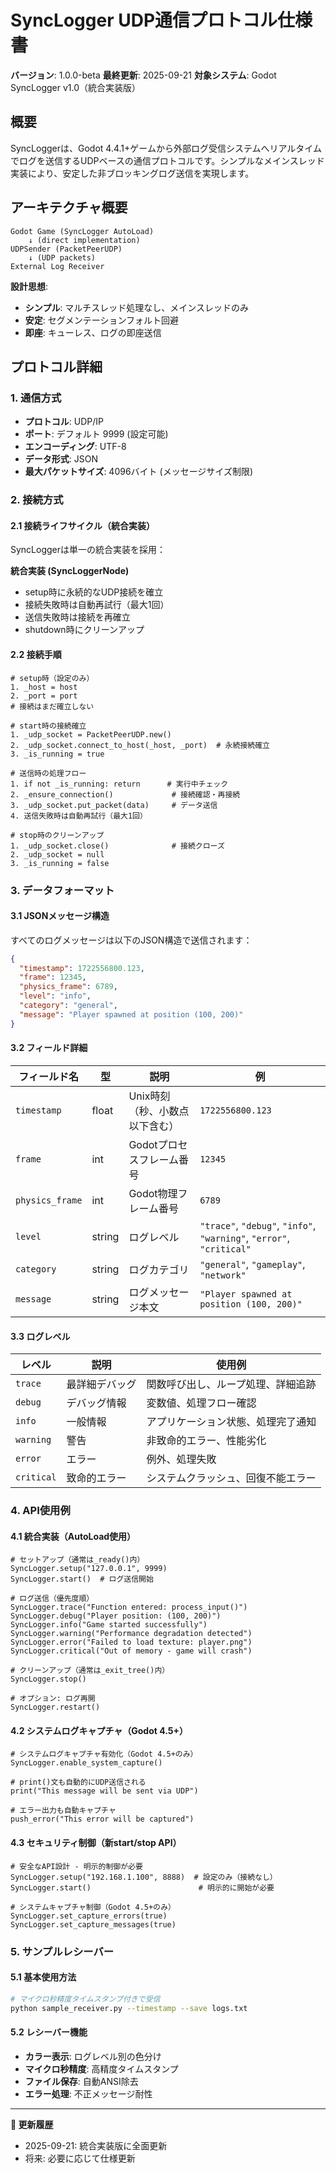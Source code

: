 # SyncLogger UDP通信プロトコル仕様書

**バージョン**: 1.0.0-beta
**最終更新**: 2025-09-21
**対象システム**: Godot SyncLogger v1.0（統合実装版）

## 概要

SyncLoggerは、Godot 4.4.1+ゲームから外部ログ受信システムへリアルタイムでログを送信するUDPベースの通信プロトコルです。シンプルなメインスレッド実装により、安定した非ブロッキングログ送信を実現します。

## アーキテクチャ概要

```
Godot Game (SyncLogger AutoLoad)
    ↓ (direct implementation)
UDPSender (PacketPeerUDP)
    ↓ (UDP packets)
External Log Receiver
```

**設計思想**:
- **シンプル**: マルチスレッド処理なし、メインスレッドのみ
- **安定**: セグメンテーションフォルト回避
- **即座**: キューレス、ログの即座送信
## プロトコル詳細

### 1. 通信方式

- **プロトコル**: UDP/IP
- **ポート**: デフォルト 9999 (設定可能)
- **エンコーディング**: UTF-8
- **データ形式**: JSON
- **最大パケットサイズ**: 4096バイト (メッセージサイズ制限)

### 2. 接続方式

#### 2.1 接続ライフサイクル（統合実装）

SyncLoggerは単一の統合実装を採用：

**統合実装 (SyncLoggerNode)**
- setup時に永続的なUDP接続を確立
- 接続失敗時は自動再試行（最大1回）
- 送信失敗時は接続を再確立
- shutdown時にクリーンアップ

#### 2.2 接続手順

```gdscript
# setup時（設定のみ）
1. _host = host
2. _port = port
# 接続はまだ確立しない

# start時の接続確立
1. _udp_socket = PacketPeerUDP.new()
2. _udp_socket.connect_to_host(_host, _port)  # 永続接続確立
3. _is_running = true

# 送信時の処理フロー
1. if not _is_running: return      # 実行中チェック
2. _ensure_connection()             # 接続確認・再接続
3. _udp_socket.put_packet(data)     # データ送信
4. 送信失敗時は自動再試行（最大1回）

# stop時のクリーンアップ
1. _udp_socket.close()              # 接続クローズ
2. _udp_socket = null
3. _is_running = false
```

### 3. データフォーマット

#### 3.1 JSONメッセージ構造

すべてのログメッセージは以下のJSON構造で送信されます：

```json
{
  "timestamp": 1722556800.123,
  "frame": 12345,
  "physics_frame": 6789,
  "level": "info",
  "category": "general",
  "message": "Player spawned at position (100, 200)"
}
```

#### 3.2 フィールド詳細

| フィールド名 | 型 | 説明 | 例 |
|-------------|-----|------|-----|
| `timestamp` | float | Unix時刻（秒、小数点以下含む） | `1722556800.123` |
| `frame` | int | Godotプロセスフレーム番号 | `12345` |
| `physics_frame` | int | Godot物理フレーム番号 | `6789` |
| `level` | string | ログレベル | `"trace"`, `"debug"`, `"info"`, `"warning"`, `"error"`, `"critical"` |
| `category` | string | ログカテゴリ | `"general"`, `"gameplay"`, `"network"` |
| `message` | string | ログメッセージ本文 | `"Player spawned at position (100, 200)"` |

#### 3.3 ログレベル

| レベル | 説明 | 使用例 |
|--------|------|--------|
| `trace` | 最詳細デバッグ | 関数呼び出し、ループ処理、詳細追跡 |
| `debug` | デバッグ情報 | 変数値、処理フロー確認 |
| `info` | 一般情報 | アプリケーション状態、処理完了通知 |
| `warning` | 警告 | 非致命的エラー、性能劣化 |
| `error` | エラー | 例外、処理失敗 |
| `critical` | 致命的エラー | システムクラッシュ、回復不能エラー |

### 4. API使用例

#### 4.1 統合実装（AutoLoad使用）

```gdscript
# セットアップ（通常は_ready()内）
SyncLogger.setup("127.0.0.1", 9999)
SyncLogger.start()  # ログ送信開始

# ログ送信（優先度順）
SyncLogger.trace("Function entered: process_input()")
SyncLogger.debug("Player position: (100, 200)")
SyncLogger.info("Game started successfully")
SyncLogger.warning("Performance degradation detected")
SyncLogger.error("Failed to load texture: player.png")
SyncLogger.critical("Out of memory - game will crash")

# クリーンアップ（通常は_exit_tree()内）
SyncLogger.stop()

# オプション: ログ再開
SyncLogger.restart()
```

#### 4.2 システムログキャプチャ（Godot 4.5+）

```gdscript
# システムログキャプチャ有効化（Godot 4.5+のみ）
SyncLogger.enable_system_capture()

# print()文も自動的にUDP送信される
print("This message will be sent via UDP")

# エラー出力も自動キャプチャ
push_error("This error will be captured")
```

#### 4.3 セキュリティ制御（新start/stop API）

```gdscript
# 安全なAPI設計 - 明示的制御が必要
SyncLogger.setup("192.168.1.100", 8888)  # 設定のみ（接続なし）
SyncLogger.start()                        # 明示的に開始が必要

# システムキャプチャ制御（Godot 4.5+のみ）
SyncLogger.set_capture_errors(true)
SyncLogger.set_capture_messages(true)
```

### 5. サンプルレシーバー

#### 5.1 基本使用方法

```bash
# マイクロ秒精度タイムスタンプ付きで受信
python sample_receiver.py --timestamp --save logs.txt
```

#### 5.2 レシーバー機能
- **カラー表示**: ログレベル別の色分け
- **マイクロ秒精度**: 高精度タイムスタンプ
- **ファイル保存**: 自動ANSI除去
- **エラー処理**: 不正メッセージ耐性

---

**📝 更新履歴**
- 2025-09-21: 統合実装版に全面更新
- 将来: 必要に応じて仕様更新
